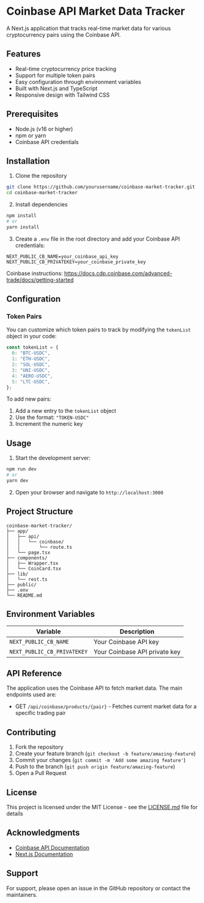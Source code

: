 # Coinbase API Market Data Tracker

A Next.js application that tracks real-time market data for various cryptocurrency pairs using the Coinbase API.

## Features

- Real-time cryptocurrency price tracking
- Support for multiple token pairs
- Easy configuration through environment variables
- Built with Next.js and TypeScript
- Responsive design with Tailwind CSS

## Prerequisites

- Node.js (v16 or higher)
- npm or yarn
- Coinbase API credentials

## Installation

1. Clone the repository
```bash
git clone https://github.com/yourusername/coinbase-market-tracker.git
cd coinbase-market-tracker
```

2. Install dependencies
```bash
npm install
# or
yarn install
```

3. Create a `.env` file in the root directory and add your Coinbase API credentials:
```env
NEXT_PUBLIC_CB_NAME=your_coinbase_api_key
NEXT_PUBLIC_CB_PRIVATEKEY=your_coinbase_private_key
```

Coinbase instructions: https://docs.cdp.coinbase.com/advanced-trade/docs/getting-started

## Configuration

### Token Pairs
You can customize which token pairs to track by modifying the `tokenList` object in your code:

```typescript
const tokenList = {
  0: "BTC-USDC",
  1: "ETH-USDC",
  2: "SOL-USDC",
  3: "UNI-USDC",
  4: "AERO-USDC",
  5: "LTC-USDC",
};
```

To add new pairs:
1. Add a new entry to the `tokenList` object
2. Use the format: `"TOKEN-USDC"`
3. Increment the numeric key

## Usage

1. Start the development server:
```bash
npm run dev
# or
yarn dev
```

2. Open your browser and navigate to `http://localhost:3000`

## Project Structure

```
coinbase-market-tracker/
├── app/
│   ├── api/
│   │   └── coinbase/
│   │       └── route.ts
│   └── page.tsx
├── components/
│   ├── Wrapper.tsx
│   └── CoinCard.tsx
├── lib/
│   └── rest.ts
├── public/
├── .env
└── README.md
```

## Environment Variables

| Variable | Description |
|----------|-------------|
| `NEXT_PUBLIC_CB_NAME` | Your Coinbase API key |
| `NEXT_PUBLIC_CB_PRIVATEKEY` | Your Coinbase API private key |

## API Reference

The application uses the Coinbase API to fetch market data. The main endpoints used are:

- GET `/api/coinbase/products/{pair}` - Fetches current market data for a specific trading pair

## Contributing

1. Fork the repository
2. Create your feature branch (`git checkout -b feature/amazing-feature`)
3. Commit your changes (`git commit -m 'Add some amazing feature'`)
4. Push to the branch (`git push origin feature/amazing-feature`)
5. Open a Pull Request

## License

This project is licensed under the MIT License - see the [LICENSE.md](LICENSE.md) file for details

## Acknowledgments

- [Coinbase API Documentation](https://docs.cloud.coinbase.com/exchange/docs)
- [Next.js Documentation](https://nextjs.org/docs)

## Support

For support, please open an issue in the GitHub repository or contact the maintainers.
